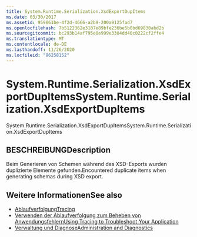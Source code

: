 ```yaml
---
title: System.Runtime.Serialization.XsdExportDupItems
ms.date: 03/30/2017
ms.assetid: 959861be-4f2d-4666-a2b9-200a9125fad7
ms.openlocfilehash: 7b5122362e3187e89bfe236be5b0bd69830abd2b
ms.sourcegitcommit: bc293b14af795e0e999e3304dd40c0222cf2ffe4
ms.translationtype: MT
ms.contentlocale: de-DE
ms.lasthandoff: 11/26/2020
ms.locfileid: "96258152"
---
```

# <a name="systemruntimeserializationxsdexportdupitems"></a><span data-ttu-id="1cbf1-102">System.Runtime.Serialization.XsdExportDupItems</span><span class="sxs-lookup"><span data-stu-id="1cbf1-102">System.Runtime.Serialization.XsdExportDupItems</span></span>

<span data-ttu-id="1cbf1-103">System.Runtime.Serialization.XsdExportDupItems</span><span class="sxs-lookup"><span data-stu-id="1cbf1-103">System.Runtime.Serialization.XsdExportDupItems</span></span>  
  
## <a name="description"></a><span data-ttu-id="1cbf1-104">BESCHREIBUNG</span><span class="sxs-lookup"><span data-stu-id="1cbf1-104">Description</span></span>  

 <span data-ttu-id="1cbf1-105">Beim Generieren von Schemen während des XSD-Exports wurden duplizierte Elemente gefunden.</span><span class="sxs-lookup"><span data-stu-id="1cbf1-105">Encountered duplicate items when generating schemas during XSD export.</span></span>  
  
## <a name="see-also"></a><span data-ttu-id="1cbf1-106">Weitere Informationen</span><span class="sxs-lookup"><span data-stu-id="1cbf1-106">See also</span></span>

- [<span data-ttu-id="1cbf1-107">Ablaufverfolgung</span><span class="sxs-lookup"><span data-stu-id="1cbf1-107">Tracing</span></span>](index.md)
- [<span data-ttu-id="1cbf1-108">Verwenden der Ablaufverfolgung zum Beheben von Anwendungsfehlern</span><span class="sxs-lookup"><span data-stu-id="1cbf1-108">Using Tracing to Troubleshoot Your Application</span></span>](using-tracing-to-troubleshoot-your-application.md)
- [<span data-ttu-id="1cbf1-109">Verwaltung und Diagnose</span><span class="sxs-lookup"><span data-stu-id="1cbf1-109">Administration and Diagnostics</span></span>](../index.md)
